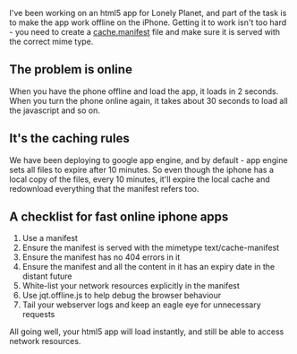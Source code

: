 I've been working on an html5 app for Lonely Planet, and part of the task is to make the app work offline on the iPhone. Getting it to work isn't too hard - you need to create a [cache.manifest](http://diveintohtml5.org/offline.html) file and make sure it is served with the correct mime type.

## The problem is online

When you have the phone offline and load the app, it loads in 2 seconds. When you turn the phone online again, it takes about 30 seconds to load all the javascript and so on.

## It's the caching rules

We have been deploying to google app engine, and by default - app engine sets all files to expire after 10 minutes. So even though the iphone has a local copy of the files, every 10 minutes, it'll expire the local cache and redownload everything that the manifest refers too.

## A checklist for fast online iphone apps

1. Use a manifest
1. Ensure the manifest is served with the mimetype text/cache-manifest
1. Ensure the manifest has no 404 errors in it
1. Ensure the manifest and all the content in it has an expiry date in the distant future
1. White-list your network resources explicitly in the manifest
1. Use jqt.offline.js to help debug the browser behaviour
1. Tail your webserver logs and keep an eagle eye for unnecessary requests

All going well, your html5 app will load instantly, and still be able to access network resources.